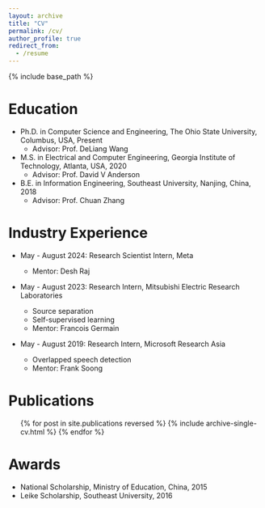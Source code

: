 ```yaml
---
layout: archive
title: "CV"
permalink: /cv/
author_profile: true
redirect_from:
  - /resume
---
```


{% include base_path %}

Education
======
* Ph.D. in Computer Science and Engineering, The Ohio State University, Columbus, USA, Present
  * Advisor: Prof. DeLiang Wang 
* M.S. in Electrical and Computer Engineering, Georgia Institute of Technology, Atlanta, USA, 2020
  * Advisor: Prof. David V Anderson
* B.E. in Information Engineering, Southeast University, Nanjing, China, 2018
  * Advisor: Prof. Chuan Zhang

Industry Experience
======
* May - August 2024: Research Scientist Intern, Meta
  * Mentor: Desh Raj

* May - August 2023: Research Intern, Mitsubishi Electric Research Laboratories
  * Source separation
  * Self-supervised learning
  * Mentor: Francois Germain

* May - August 2019: Research Intern, Microsoft Research Asia
  * Overlapped speech detection
  * Mentor: Frank Soong

Publications
======
  <ul>{% for post in site.publications reversed %}
    {% include archive-single-cv.html %}
  {% endfor %}</ul>

Awards
======
* National Scholarship, Ministry of Education, China, 2015
* Leike Scholarship, Southeast University, 2016


<!-- * Fall 2015: Research Assistant
  * Github University
  * Duties included: Merging pull requests
  * Supervisor: Professor Hub
   -->
   
<!--  
Skills
======
* Skill 1
* Skill 2
  * Sub-skill 2.1
  * Sub-skill 2.2
  * Sub-skill 2.3
* Skill 3 -->


<!--   
Talks
======
  <ul>{% for post in site.talks %}
    {% include archive-single-talk-cv.html %}
  {% endfor %}</ul>
  
Teaching
======
  <ul>{% for post in site.teaching %}
    {% include archive-single-cv.html %}
  {% endfor %}</ul>
  
Service and leadership
======
* Currently signed in to 43 different slack teams
 -->
